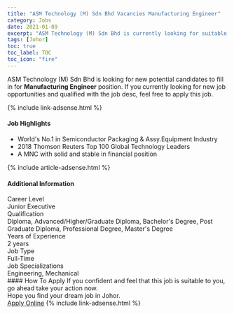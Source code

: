 ```yaml
---
title: "ASM Technology (M) Sdn Bhd Vacancies Manufacturing Engineer" 
category: Jobs 
date: 2021-01-09 
excerpt: "ASM Technology (M) Sdn Bhd is currently looking for suitable person to fill in the Manufacturing Engineer which positioned at Johor" 
tags: [Johor] 
toc: true 
toc_label: TOC 
toc_icon: "fire" 
--- 
```


<p>ASM Technology (M) Sdn Bhd is looking for new potential candidates to fill in for <b>Manufacturing Engineer</b> position. If you currently looking for new job opportunities and qualified with the job desc, feel free to apply this job.
</p>{% include link-adsense.html %} 
<div><div><h4>Job Highlights</h4></div><div><ul><li><div><div><div><div></div></div></div><div><span>World's No.1 in Semiconductor Packaging &amp; Assy.Equipment Industry</span></div></div></li><li><div><div><div><div></div></div></div><div><span>2018 Thomson Reuters Top 100 Global Technology Leaders</span></div></div></li><li><div><div><div><div></div></div></div><div><span>A MNC with solid and stable in financial position</span></div></div></li></ul></div></div> 
{% include article-adsense.html %} 
<div><div><h4>Additional Information</h4></div><div><div><div><div><div><div><div><span>Career Level</span></div><div><span>Junior Executive</span></div></div></div></div><div><div><div><div><span>Qualification</span></div><div><span>Diploma, Advanced/Higher/Graduate Diploma, Bachelor's Degree, Post Graduate Diploma, Professional Degree, Master's Degree</span></div></div></div></div><div><div><div><div><span>Years of Experience</span></div><div><span>2 years</span></div></div></div></div><div><div><div><div><span>Job Type</span></div><div><span>Full-Time</span></div></div></div></div><div><div><div><div><span>Job Specializations</span></div><div><span>Engineering, Mechanical</span></div></div></div></div></div></div></div></div> 
#### How To Apply 
If you confident and feel that this job is suitable to you, go ahead take your action now. <br/> 
Hope you find your dream job in Johor. <br/> 
<a href="https://www.jobstreet.com.my/en/job/manufacturing-engineer-4459586?jobId=jobstreet-my-job-4459586&sectionRank=29&token=0~be465a8a-052f-4ac4-81f1-ed5e088f8657&fr=SRP%20View%20In%20New%20Ta" class="btn btn--info" target="_blank" rel="nofollow noopenner">Apply Online</a> 
{% include link-adsense.html %} 